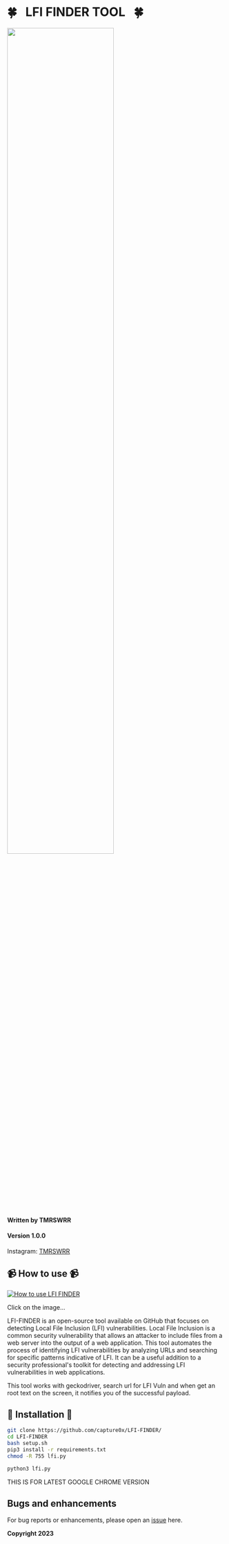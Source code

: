 # 🍀 &nbsp;  LFI FINDER TOOL  &nbsp;  🍀

<img src="https://i.imgur.com/fT3ayTm.png" width="70%"></img>



#### Written by TMRSWRR 
#### Version 1.0.0


Instagram: [TMRSWRR](https://www.instagram.com/tmrswrr/)



## 📹 How to use 📹


[![How to use LFI FINDER](https://i.imgur.com/wfq8fWE.png)](https://youtu.be/g01MZMGm3Cc)

Click on the image...

LFI-FINDER is an open-source tool available on GitHub that focuses on detecting Local File Inclusion (LFI) vulnerabilities. Local File Inclusion is a common security vulnerability that allows an attacker to include files from a web server into the output of a web application. This tool automates the process of identifying LFI vulnerabilities by analyzing URLs and searching for specific patterns indicative of LFI. It can be a useful addition to a security professional's toolkit for detecting and addressing LFI vulnerabilities in web applications. 

This tool works with geckodriver, search url for LFI Vuln and when get an root text on the screen, it notifies you of the successful payload.

## 📀 Installation 📀


```bash
git clone https://github.com/capture0x/LFI-FINDER/
cd LFI-FINDER
bash setup.sh
pip3 install -r requirements.txt
chmod -R 755 lfi.py
```

```bash
python3 lfi.py

```
THIS IS FOR LATEST GOOGLE CHROME VERSION

## Bugs and enhancements

For bug reports or enhancements, please open an [issue](https://github.com/capture0x/LFI-FINDER/issues) here.

**Copyright 2023**
